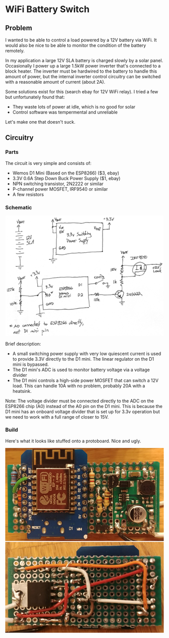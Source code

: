 # WiFi Battery Switch

## Problem

I wanted to be able to control a load powered by a 12V battery via WiFi. It would also be nice to be able to monitor the condition of the battery remotely.

In my application a large 12V SLA battery is charged slowly by a solar panel. Occasionally I power up a large 1.5kW power inverter that's connected to a block heater. The inverter must be hardwired to the battery to handle this amount of power, but the internal inverter control circuitry can be switched with a reasonable amount of current (about 2A). 

Some solutions exist for this (search ebay for 12V WiFi relay). I tried a few but unfortunately found that:
* They waste lots of power at idle, which is no good for solar
* Control software was tempermental and unreliable

Let's make one that doesn't suck.

## Circuitry

### Parts

The circuit is very simple and consists of:

* Wemos D1 Mini (Based on the ESP8266) ($3, ebay)
* 3.3V 0.6A Step Down Buck Power Supply ($1, ebay)
* NPN switching transistor, 2N2222 or similar
* P-channel power MOSFET, IRF9540 or similar
* A few resistors

### Schematic

![Schematic](https://github.com/lukepalmer/wifi-switch/blob/master/schematic.png)

Brief description:
* A small switching power supply with very low quiescent current is used to provide 3.3V directly to the D1 mini. The linear regulator on the D1 mini is bypassed.
* The D1 mini's ADC is used to monitor battery voltage via a voltage divider
* The D1 mini controls a high-side power MOSFET that can switch a 12V load. This can handle 10A with no problem, probably 20A with a heatsink.

Note: The voltage divider must be connected directly to the ADC on the ESP8266 chip (A0) instead of the A0 pin on the D1 mini. This is because the D1 mini has an onboard voltage divider that is set up for 3.3v operation but we need to work with a full range of closer to 15V.

### Build

Here's what it looks like stuffed onto a protoboard. Nice and ugly.

![Top](https://github.com/lukepalmer/wifi-switch/blob/master/top.jpg)
![Bottom](https://github.com/lukepalmer/wifi-switch/blob/master/bottom.jpg)


